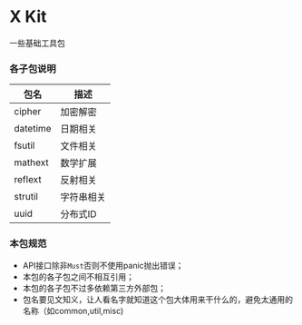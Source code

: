 # X Kit

一些基础工具包

### 各子包说明

包名        |  描述
------------|-----------------------------
cipher      | 加密解密
datetime    | 日期相关
fsutil      | 文件相关
mathext     | 数学扩展
reflext     | 反射相关
strutil     | 字符串相关
uuid        | 分布式ID


### 本包规范

* API接口除非`Must`否则不使用panic抛出错误；
* 本包的各子包之间不相互引用；
* 本包的各子包不过多依赖第三方外部包；
* 包名要见文知义，让人看名字就知道这个包大体用来干什么的，避免太通用的名称（如common,util,misc)
